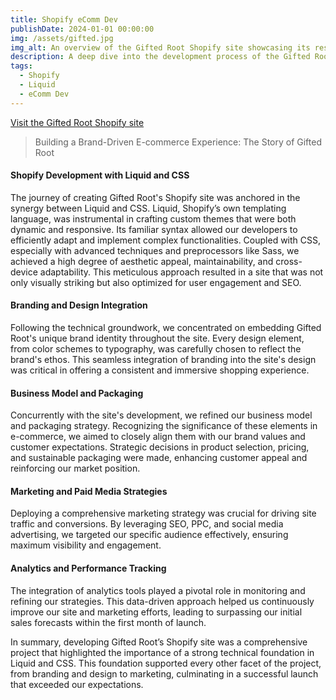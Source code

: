 ```yaml
---
title: Shopify eComm Dev
publishDate: 2024-01-01 00:00:00
img: /assets/gifted.jpg
img_alt: An overview of the Gifted Root Shopify site showcasing its responsive design and custom user interface elements.
description: A deep dive into the development process of the Gifted Root Shopify site, focusing on the integration of Liquid and CSS for custom themes, dynamic content rendering, and a seamless user experience. This case study also explores the strategic approach to branding, design, business modeling, and marketing that contributed to surpassing the forecasted goals in the first month of launch.
tags:
  - Shopify
  - Liquid
  - eComm Dev
---
```


<a href="https://giftedroot.com/" class="live-button">Visit the Gifted Root Shopify site</a>

> Building a Brand-Driven E-commerce Experience: The Story of Gifted Root

#### Shopify Development with Liquid and CSS

The journey of creating Gifted Root's Shopify site was anchored in the synergy between Liquid and CSS. Liquid, Shopify’s own templating language, was instrumental in crafting custom themes that were both dynamic and responsive. Its familiar syntax allowed our developers to efficiently adapt and implement complex functionalities. Coupled with CSS, especially with advanced techniques and preprocessors like Sass, we achieved a high degree of aesthetic appeal, maintainability, and cross-device adaptability. This meticulous approach resulted in a site that was not only visually striking but also optimized for user engagement and SEO.

#### Branding and Design Integration

Following the technical groundwork, we concentrated on embedding Gifted Root's unique brand identity throughout the site. Every design element, from color schemes to typography, was carefully chosen to reflect the brand's ethos. This seamless integration of branding into the site's design was critical in offering a consistent and immersive shopping experience.

#### Business Model and Packaging

Concurrently with the site's development, we refined our business model and packaging strategy. Recognizing the significance of these elements in e-commerce, we aimed to closely align them with our brand values and customer expectations. Strategic decisions in product selection, pricing, and sustainable packaging were made, enhancing customer appeal and reinforcing our market position.

#### Marketing and Paid Media Strategies

Deploying a comprehensive marketing strategy was crucial for driving site traffic and conversions. By leveraging SEO, PPC, and social media advertising, we targeted our specific audience effectively, ensuring maximum visibility and engagement.

#### Analytics and Performance Tracking

The integration of analytics tools played a pivotal role in monitoring and refining our strategies. This data-driven approach helped us continuously improve our site and marketing efforts, leading to surpassing our initial sales forecasts within the first month of launch.

In summary, developing Gifted Root’s Shopify site was a comprehensive project that highlighted the importance of a strong technical foundation in Liquid and CSS. This foundation supported every other facet of the project, from branding and design to marketing, culminating in a successful launch that exceeded our expectations.
